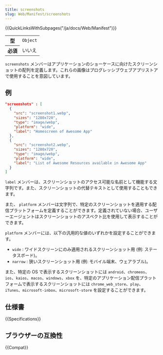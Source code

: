 ```yaml
---
title: screenshots
slug: Web/Manifest/screenshots
---
```


{{QuickLinksWithSubpages("/ja/docs/Web/Manifest")}}

<table class="properties">
  <tbody>
    <tr>
      <th scope="row">型</th>
      <td><code>Object</code></td>
    </tr>
    <tr>
      <th scope="row">必須</th>
      <td>いいえ</td>
    </tr>
  </tbody>
</table>

`screenshots` メンバーはアプリケーションのショーケースに向けたスクリーンショットの配列を定義します。これらの画像はプログレッシブウェブアプリストアで使用することを意図しています。

## 例

```json
"screenshots" : [
  {
    "src": "screenshot1.webp",
    "sizes": "1280x720",
    "type": "image/webp",
    "platform": "wide",
    "label": "Homescreen of Awesome App"
  },
  {
    "src": "screenshot2.webp",
    "sizes": "1280x720",
    "type": "image/webp",
    "platform": "wide",
    "label": "List of Awesome Resources available in Awesome App"
  }
]
```

`label` メンバーは、スクリーンショットのアクセス可能な名前として機能する文字列です。また、スクリーンショットの代替テキストとして使用することもできます。

また、 `platform` メンバーは文字列で、特定のスクリーンショットを適用する配信プラットフォームを定義することができます。定義されていない場合、ユーザーエージェントはスクリーンショットのアスペクト比を使用して表示することができます。

`platform` メンバーには、以下の汎用的な値のいずれかを設定することができます。

- `wide` : ワイドスクリーンにのみ適用されるスクリーンショット用 (例: ステータスボード)。
- `narrow` : 狭いスクリーンショット用 (例: モバイル端末、ウェアラブル)。

また、特定の OS で表示するスクリーンショットには `android`、`chromeos`、`ios`、`kaios`、`macos`、`windows`、`xbox` を、特定のアプリケーション配信プラットフォームで表示するスクリーンショットには `chrome_web_store`、`play`、`iTunes`、`microsoft-inbox`、`microsoft-store` を設定することができます。

## 仕様書

{{Specifications}}

## ブラウザーの互換性

{{Compat}}
